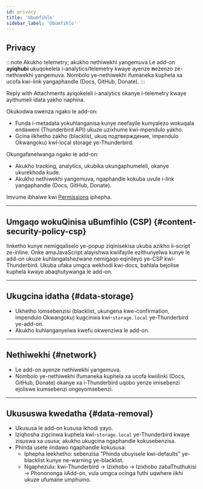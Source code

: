 ```yaml
---
id: privacy
title: 'Ubumfihlo'
sidebar_label: 'Ubumfihlo'
---
```


## Privacy

:::note Akukho telemetry; akukho nethiwekhi yangemuva
Le add-on **ayiqhubi** ukuqokelela i-analytics/telemetry kwaye ayenze **n**ezenzo ze-nethiwekhi yangemuva. Nombolo ye-nethiwekhi ifumaneka kuphela xa ucofa kwi-link yangaphandle (Docs, GitHub, Donate).
:::

Reply with Attachments ayiqokeleli i-analytics okanye i-telemetry kwaye ayithumeli idata yakho naphina.

Okukodwa owenza ngako le add-on:

- Funda i-metadata yokuhlanganisa kunye neefayile kumyalezo wokuqala endaweni (Thunderbird API) ukuze uzixhume kwi-mpendulo yakho.
- Gcina iikhetho zakho (blacklist, ukuq подтверждение, impendulo Okwangoku) kwi-local storage ye-Thunderbird.

Okungafanelwanga ngako le add-on:

- Akukho tracking, analytics, ukubika ukungaphumeleli, okanye ukurekhoda kude.
- Akukho nethiwekhi yangemuva, ngaphandle kokuba uvule i-link yangaphandle (Docs, GitHub, Donate).

Imvume ibhalwe kwi [Permissions](permissions) iphepha.

---

## Umgaqo wokuQinisa uBumfihlo (CSP) {#content-security-policy-csp}

Iinketho kunye nemigqaliselo ye-popup ziqinisekisa ukuba azikho ii-script ze-inline. Onke amaJavaScript alayishwa kwiifayile ezithunyelwa kunye le add-on ukuze kuhlangatshezwane nemigaqo eqinileyo ye-CSP kwi-Thunderbird. Ukuba ufaka umgca wekhodi kwi-docs, bahlala bejolise kuphela kwaye abaqhutywanga le add-on.

---

## Ukugcina idatha {#data-storage}

- Ukhetho lomsebenzisi (blacklist, ukungena kwe-confirmation, impendulo Okwangoku) kugcinwa kwi-`storage.local` ye-Thunderbird ye-add-on.
- Akukho kuhlanganyelwa kwefu okwenziwa le add-on.

---

## Nethiwekhi {#network}

- Le add-on ayenze nethiwekhi yangemuva.
- Nombolo ye-nethiwekhi ifumaneka kuphela xa ucofa kwiilinki (Docs, GitHub, Donate) okanye xa i-Thunderbird uqobo yenze imisebenzi ejoliswe kumsebenzi ongeyomsebenzi.

---

## Ukususwa kwedatha {#data-removal}

- Ukususa le add-on kususa ikhodi yayo.
- Iziqhosha zigcinwa kuphela kwi-`storage.local` ye-Thunderbird kwaye zisuswa xa ususa; akukho ukugcina ngaphandle kokusebenzisa.
- Phinda usete iindawo ngaphandle kokususa:
  - Iphepha leekhetho: sebenzisa "Phinda ubuyisele kwi-defaults" ye-blacklist kunye ne-warning ye-blacklist.
  - Ngaphezulu: kwi-Thunderbird → Izixhobo → Izixhobo zabaThuthukisi → Phonononga iiAdd-on, vula umgca ocinga futhi uqwhere iikhi ukuze ufumane umphumo.

